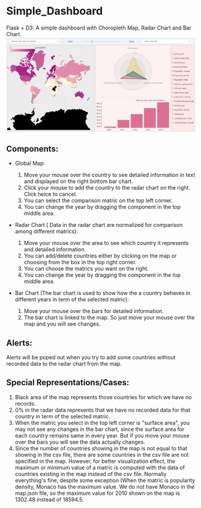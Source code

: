# Simple_Dashboard
Flask + D3:  A simple dashboard with Choropleth Map, Radar Chart and Bar Chart.
![overview](https://github.com/caoshiyi/Simple_Dashboard/blob/master/overview.png?raw=true)

## Components: 
* Global Map:  
    1. Move your mouse over the country to see detailed information in text and displayed on the right bottom bar chart.
    2. Click your mouse to add the country to the radar chart on the right. Click twice to cancel.
    3. You can select the comparison matric on the top left corner.
    4. You can change the year by dragging the component in the top middle area.
               
* Radar Chart ( Data in the radar chart are normalized for comparison among different matrics): 
    1. Move your mouse over the area to see which country it represents and detailed information.
    2. You can add/delete countries either by clicking on the map or choosing from the box in the top right corner.
    3. You can choose the matrics you want on the right.
    4. You can change the year by dragging the component in the top middle area.

* Bar Chart (The bar chart is used to show how the a country behaves in different years in term of the selected matric): 
    1. Move your mouse over the bars for detailed information.
    2. The bar chart is linked to the map. So just move your mouse over the map and you will see changes.

## Alerts: 
Alerts will be poped out when you try to add some countries without recorded data to the radar chart from the map.

## Special Representations/Cases: 
   1. Black area of the map represents those countries for which we have no records.
   2. 0% in the radar data represents that we have no recorded data for that country in term of the selected matric.
   3. When the matric you select in the top left corner is "surface area", you may not see any changes in the bar chart, since the surface area for each country remains same in every year.
                  But if you move your mouse over the bars you will see the data actually changes. 
   4. Since the number of countries showing in the map is not equal to that showing in the csv file, there are some countries in the csv file are not specified in the map.
                  However, for better visualization effect, the maximum or minimum value of a matric is computed with the data of countries existing in the map instead of the csv file. 
                  Normally everything's fine, despite some exception (When the matric is popularity density, Monaco has the maximum value. We do not have Monaco in the map.json file, so the maximum value for 2010 shown on the map is 1302.48 instead of 18594.5. 
